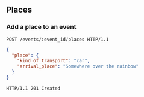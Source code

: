 ## Places
### Add a place to an event

```http
POST /events/:event_id/places HTTP/1.1
```

```json
{
  "place": {
    "kind_of_transport": "car",
    "arrival_place": "Somewhere over the rainbow"
  }
}
```

```http
HTTP/1.1 201 Created
```
